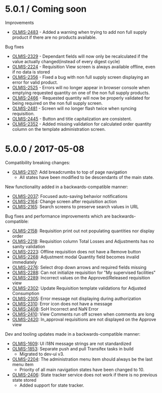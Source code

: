 5.0.1 / Coming soon
==================

Improvements

* [OLMIS-2483](https://openlmis.atlassian.net/browse/OLMIS-2483) - Added a warning when trying to add non full supply product if there are no products available.

Bug fixes

* [OLMIS-2329](https://openlmis.atlassian.net/browse/OLMIS-2329) - Dependant fields will now only be recalculated if the value actually changed(instead of every digest cycle)
* [OLMIS-2224](https://openlmis.atlassian.net/browse/OLMIS-2224) - Requisition View screen is always available offline, even if no data is stored
* [OLMIS-2356](https://openlmis.atlassian.net/browse/OLMIS-2356) - Fixed a bug with non full supply screen displaying an error for valid product.
* [OLMIS-2525](https://openlmis.atlassian.net/browse/OLMIS-2525) - Errors will no longer appear in browser console when emptying requested quantity on one of the non full supply products.
* [OLMIS-2466](https://openlmis.atlassian.net/browse/OLMIS-2466) - Requested quantity will now be properly validated for being required on the non full supply screen.
* [OLMIS-2481](https://openlmis.atlassian.net/browse/OLMIS-2481) - Screen will no longer flash twice when syncing requisition.
* [OLMIS-2445](https://openlmis.atlassian.net/browse/OLMIS-2445) - Button and title capitalization are consistent.
* [OLMIS-2352](https://openlmis.atlassian.net/browse/OLMIS-2352) - Added missing validation for calculated order quantity column on the template administration screen.

5.0.0 / 2017-05-08
==================

Compatibility breaking changes:

* [OLMIS-2107](https://openlmis.atlassian.net/browse/OLMIS-2107): Add breadcrumbs to top of page navigation
  * All states have been modified to be descendants of the main state.

New functionality added in a backwards-compatible manner:

* [OLMIS-2037](https://openlmis.atlassian.net/browse/OLMIS-2037): Focused auto-saving behavior notifications
* [OLMIS-2164](https://openlmis.atlassian.net/browse/OLMIS-2164): Change screen after requisition action
* [OLMIS-2165](https://openlmis.atlassian.net/browse/OLMIS-2165): Search screens to preserve search values in URL

Bug fixes and performance improvements which are backwards-compatible:

* [OLMIS-2158](https://openlmis.atlassian.net/browse/OLMIS-2158): Requisition print out not populating quantities nor display order
* [OLMIS-2218](https://openlmis.atlassian.net/browse/OLMIS-2218): Requisition column Total Losses and Adjustments has no sanity validation
* [OLMIS-2223](https://openlmis.atlassian.net/browse/OLMIS-2223): Offline requisition does not have a Remove button
* [OLMIS-2268](https://openlmis.atlassian.net/browse/OLMIS-2268): Adjustment modal Quantity field becomes invalid immediately
* [OLMIS-2276](https://openlmis.atlassian.net/browse/OLMIS-2276): Select drop down arrows and required fields missing
* [OLMIS-2288](https://openlmis.atlassian.net/browse/OLMIS-2288): Can not initialize requisition for "My supervised facilities"
* [OLMIS-2289](https://openlmis.atlassian.net/browse/OLMIS-2289): Incorrect values on the Approved/Released requisition view
* [OLMIS-2302](https://openlmis.atlassian.net/browse/OLMIS-2302): Update Requisition template validations for Adjusted Consumption
* [OLMIS-2305](https://openlmis.atlassian.net/browse/OLMIS-2305): Error message not displaying during authorization
* [OLMIS-2310](https://openlmis.atlassian.net/browse/OLMIS-2310): Error icon does not have a message
* [OLMIS-2408](https://openlmis.atlassian.net/browse/OLMIS-2408): SoH Incorrect and NaN Error
* [OLMIS-2410](https://openlmis.atlassian.net/browse/OLMIS-2410): View Comments run off screen when comments are long
* [OLMIS-2420](https://openlmis.atlassian.net/browse/OLMIS-2420): In_approval requisitions are not displayed on the Approve view

Dev and tooling updates made in a backwards-compatible manner:

* [OLMIS-1609](https://openlmis.atlassian.net/browse/OLMIS-1609): UI i18N message strings are not standardized
* [OLMIS-1853](https://openlmis.atlassian.net/browse/OLMIS-1853): Separate push and pull Transifex tasks in build
  * Migrated to dev-ui v3.
* [OLMIS-2204](https://openlmis.atlassian.net/browse/OLMIS-2204): The administration menu item should always be the last menu item
  * Priority of all main navigation states have been changed to 10.
* [OLMIS-2406](https://openlmis.atlassian.net/browse/OLMIS-206): State tracker service does not work if there is no previous state stored
  * Added support for state tracker.
